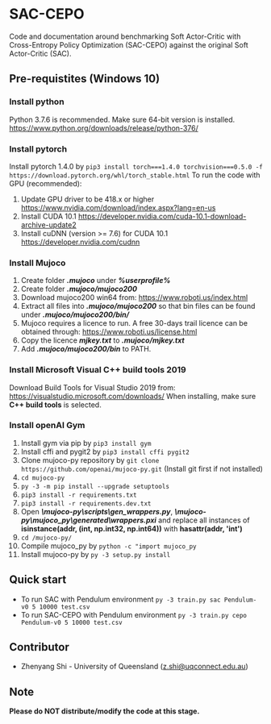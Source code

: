 # SAC-CEPO
Code and documentation around benchmarking Soft Actor-Critic with Cross-Entropy Policy Optimization (SAC-CEPO) against the original Soft Actor-Critic (SAC).

## Pre-requistites (Windows 10)
### Install python
Python 3.7.6 is recommended. Make sure 64-bit version is installed.
https://www.python.org/downloads/release/python-376/
### Install pytorch
Install pytorch 1.4.0 by
`pip3 install torch===1.4.0 torchvision===0.5.0 -f https://download.pytorch.org/whl/torch_stable.html`
To run the code with GPU (recommended):
1. Update GPU driver to be 418.x or higher
https://www.nvidia.com/download/index.aspx?lang=en-us
2. Install CUDA 10.1
https://developer.nvidia.com/cuda-10.1-download-archive-update2
3. Install cuDNN (version >= 7.6) for CUDA 10.1
https://developer.nvidia.com/cudnn
### Install Mujoco
1. Create folder _**.mujoco**_ under _**%userprofile%**_
2. Create folder _**.mujoco/mujoco200**_
3. Download mujoco200 win64 from:
https://www.roboti.us/index.html
4. Extract all files into _**.mujoco/mujoco200**_ so that bin files can be found under _**.mujoco/mujoco200/bin/**_
5. Mujoco requires a licence to run. A free 30-days trail licence can be obtained through:
https://www.roboti.us/license.html
6. Copy the licence _**mjkey.txt**_ to _**.mujoco/mjkey.txt**_
7. Add _**.mujoco/mujoco200/bin**_ to PATH.
### Install Microsoft Visual C++ build tools 2019
Download Build Tools for Visual Studio 2019 from:
https://visualstudio.microsoft.com/downloads/
When installing, make sure **C++ build tools** is selected.
### Install openAI Gym
1. Install gym via pip by `pip3 install gym`
2. Install cffi and pygit2 by `pip3 install cffi pygit2`
3. Clone mujoco-py repository by `git clone https://github.com/openai/mujoco-py.git` (Install git first if not installed)
4. `cd mujoco-py`
5. `py -3 -m pip install --upgrade setuptools`
6. `pip3 install -r requirements.txt`
7. `pip3 install -r requirements.dev.txt`
8. Open _**\mujoco-py\scripts\gen_wrappers.py**_,  _**\mujoco-py\mujoco_py\generated\wrappers.pxi**_ and replace all instances of **isinstance(addr, (int, np.int32, np.int64))** with **hasattr(addr, '__int__')**
9. `cd /mujoco-py/`
10. Compile mujoco_py by `python -c "import mujoco_py`
11. Install mujoco-py by `py -3 setup.py install`

## Quick start
* To run SAC with Pendulum environment
`py -3 train.py sac Pendulum-v0 5 10000 test.csv`
* To run SAC-CEPO with Pendulum environment
`py -3 train.py cepo Pendulum-v0 5 10000 test.csv`

## Contributor
* Zhenyang Shi - University of Queensland (z.shi@uqconnect.edu.au)

## Note
**Please do NOT distribute/modify the code at this stage.**